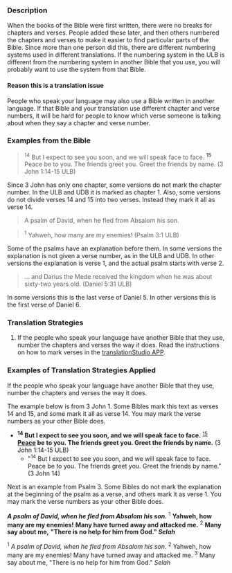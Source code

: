 

### Description

When the books of the Bible were first written, there were no breaks for chapters and verses. People added these later, and then others numbered the chapters and verses to make it easier to find particular parts of the Bible. Since more than one person did this, there are different numbering systems used in different translations. If the numbering system in the ULB is different from the numbering system in another Bible that you use, you will probably want to use the system from that Bible.

#### Reason this is a translation issue

People who speak your language may also use a Bible written in another language. If that Bible and your translation use different chapter and verse numbers, it will be hard for people to know which verse someone is talking about when they say a chapter and verse number.

### Examples from the Bible

><sup>14</sup> But I expect to see you soon, and we will speak face to face. <sup>**15**</sup> Peace be to you. The friends greet you. Greet the friends by name. (3 John 1:14-15 ULB)

Since 3 John has only one chapter, some versions do not mark the chapter number. In the ULB and UDB it is marked as chapter 1. Also, some versions do not divide verses 14 and 15 into two verses. Instead they mark it all as verse 14.

>A psalm of David, when he fled from Absalom his son.

><sup>1</sup> Yahweh, how many are my enemies! (Psalm 3:1 ULB)

Some of the psalms have an explanation before them. In some versions the explanation is not given a verse number, as in the ULB and UDB. In other versions the explanation is verse 1, and the actual psalm starts with verse 2.

>... and Darius the Mede received the kingdom when he was about sixty-two years old. (Daniel 5:31 ULB)

In some versions this is the last verse of Daniel 5. In other versions this is the first verse of Daniel 6.

### Translation Strategies

1. If the people who speak your language have another Bible that they use, number the chapters and verses the way it does. Read the instructions on how to mark verses in the [translationStudio APP](http://help.door43.org/en/knowledgebase/13-translationstudio-android/docs/24-marking-verses-in-translationstudio).

### Examples of Translation Strategies Applied

If the people who speak your language have another Bible that they use, number the chapters and verses the way it does.

The example below is from 3 John 1. Some Bibles mark this text as verses 14 and 15, and some mark it all as verse 14.  You may mark the verse numbers as your other Bible does.

* **<sup>14</sup> But I expect to see you soon, and we will speak face to face.** <sup><u>15</u></sup> **<u>Peace</u> be to you. The friends greet you. Greet the friends by name.** (3 John 1:14-15 ULB)
    * "<sup>14</sup> But I expect to see you soon, and we will speak face to face. Peace be to you. The friends greet you. Greet the friends by name."(3 John 14)

Next is an example from Psalm 3. Some Bibles do not mark the explanation at the beginning of the psalm as a verse, and others mark it as verse 1. You may mark the verse numbers as your other Bible does.

***A psalm of David, when he fled from Absalom his son.***
<sup>1</sup> **Yahweh, how many are my enemies!**
**Many have turned away and attacked me.**
<sup>2</sup> **Many say about me,**
**"There is no help for him from God." *Selah***

<sup>1</sup> *A psalm of David, when he fled from Absalom his son.*
<sup>2</sup> Yahweh, how many are my enemies!
Many have turned away and attacked me.
<sup>3</sup> Many say about me,
"There is no help for him from God." *Selah*